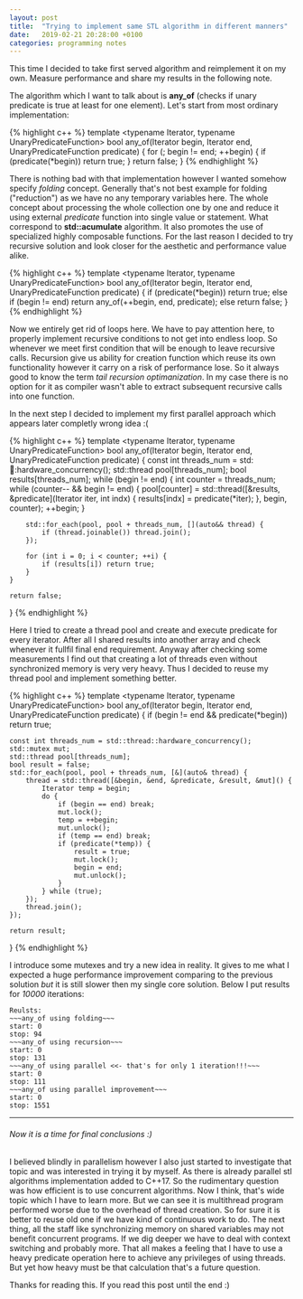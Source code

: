 ```yaml
---
layout: post
title:  "Trying to implement same STL algorithm in different manners"
date:   2019-02-21 20:28:00 +0100
categories: programming notes
---
```


This time I decided to take first served algorithm and reimplement it on my own. 
Measure performance and share my results in the following note.

The algorithm which I want to talk about is **any_of** (checks if unary predicate is true at least for one element).
Let's start from most ordinary implementation:

{% highlight c++ %}
template <typename Iterator, typename UnaryPredicateFunction>
bool any_of(Iterator begin, Iterator end, UnaryPredicateFunction predicate) {
    for (; begin != end; ++begin) {
        if (predicate(*begin)) return true;
    }
    return false;
}
{% endhighlight %}

There is nothing bad with that implementation however I wanted somehow specify *folding* concept.
Generally that's not best example for folding ("reduction") as we have no any temporary variables here. The whole concept about
processing the whole collection one by one and reduce it using external *predicate* function into single value or statement.
What correspond to **std::acumulate** algorithm. It also promotes the use of specialized highly composable functions. 
For the last reason I decided to try recursive solution and look closer for the aesthetic and performance value alike.

{% highlight c++ %}
template <typename Iterator, typename UnaryPredicateFunction>
bool any_of(Iterator begin, Iterator end, UnaryPredicateFunction predicate) {
    if (predicate(*begin)) return true;
    else if (begin != end) return any_of(++begin, end, predicate);
    else return false;
}
{% endhighlight %}

Now we entirely get rid of loops here. We have to pay attention here, to properly implement recursive conditions to not
get into endless loop. So whenever we meet first condition that will be enough to leave recursive calls. Recursion give
us ability for creation function which reuse its own functionality however it carry on a risk of performance lose. 
So it always good to know the term *tail recursion optimanization*. In my case there is no option for it as compiler
wasn't able to extract subsequent recursive calls into one function.

In the next step I decided to implement my first parallel approach which appears later completly wrong idea :(

{% highlight c++ %}
template <typename Iterator, typename UnaryPredicateFunction>
bool any_of(Iterator begin, Iterator end, UnaryPredicateFunction predicate) {
    const int threads_num = std::thread::hardware_concurrency();
    std::thread pool[threads_num];
    bool results[threads_num];
    while (begin != end) {
        int counter = threads_num;
        while (counter-- && begin != end) {
            pool[counter] = std::thread([&results, &predicate](Iterator iter, int indx) {
                results[indx] = predicate(*iter);
            }, begin, counter);
            ++begin;
        }

        std::for_each(pool, pool + threads_num, [](auto&& thread) {
            if (thread.joinable()) thread.join();
        });

        for (int i = 0; i < counter; ++i) {
            if (results[i]) return true;
        }
    }

    return false;
}
{% endhighlight %}

Here I tried to create a thread pool and create and execute predicate for every iterator. After all I shared results into
another array and check whenever it fullfil final end requirement. Anyway after checking some measurements I find out that
creating a lot of threads even without synchronized memory is very very heavy. Thus I decided to reuse my thread pool and
implement something better.

{% highlight c++ %}
template <typename Iterator, typename UnaryPredicateFunction>
bool any_of(Iterator begin, Iterator end, UnaryPredicateFunction predicate) {
    if (begin != end && predicate(*begin)) return true;

    const int threads_num = std::thread::hardware_concurrency();
    std::mutex mut;
    std::thread pool[threads_num];
    bool result = false;
    std::for_each(pool, pool + threads_num, [&](auto& thread) {
        thread = std::thread([&begin, &end, &predicate, &result, &mut]() {
            Iterator temp = begin;
            do {
                if (begin == end) break;
                mut.lock();
                temp = ++begin;
                mut.unlock();
                if (temp == end) break;
                if (predicate(*temp)) {
                    result = true;
                    mut.lock();
                    begin = end;
                    mut.unlock();
                }
            } while (true);
        });
        thread.join();
    });

    return result;
}
{% endhighlight %}

I introduce some mutexes and try a new idea in reality. It gives to me what I expected a huge performance improvement
comparing to the previous solution *but* it is still slower then my single core solution. Below I put results for *10000* iterations:

```
Reulsts:
~~~any_of using folding~~~
start: 0
stop: 94
~~~any_of using recursion~~~
start: 0
stop: 131
~~~any_of using parallel <<- that's for only 1 iteration!!!~~~
start: 0
stop: 111
~~~any_of using parallel improvement~~~
start: 0
stop: 1551
```

----
###### Now it is a time for final conclusions :)
I believed blindly in parallelism however I also just started to investigate that topic and was interested in trying it by myself.
As there is already parallel stl algorithms implementation added to C++17. So the rudimentary question was how efficient is 
to use concurrent algorithms. Now I think, that's wide topic which I have to learn more. But we can see it is multithread
program performed worse due to the overhead of thread creation. So for sure it is better to reuse old one if we have kind of
continuous work to do. The next thing, all the staff like synchronizing memory on shared variables may not benefit concurrent
programs. If we dig deeper we have to deal with context switching and probably more. That all makes a feeling that I have to
use a heavy predicate operation here to achieve any privileges of using threads. But yet how heavy must be that calculation
that's a future question.

Thanks for reading this. If you read this post until the end :)
